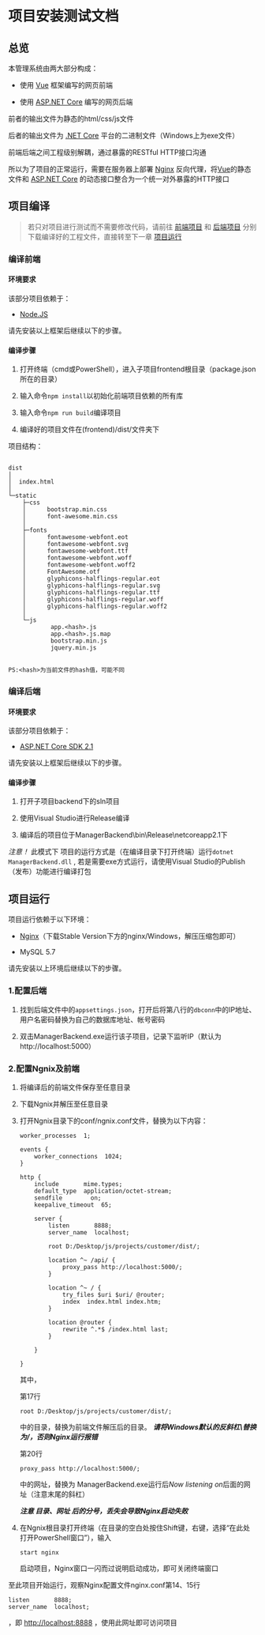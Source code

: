 # 项目安装测试文档

## 总览

本管理系统由两大部分构成：

+ 使用 [Vue] 框架编写的网页前端

+ 使用 [ASP.NET Core][.NET Core] 编写的网页后端

前者的输出文件为静态的html/css/js文件

后者的输出文件为 [.NET Core] 平台的二进制文件（Windows上为exe文件）

前端后端之间工程级别解耦，通过暴露的RESTful HTTP接口沟通

所以为了项目的正常运行，需要在服务器上部署 [Nginx] 反向代理，将[Vue]的静态文件和 [ASP.NET Core][.NET Core] 的动态接口整合为一个统一对外暴露的HTTP接口

[Vue]:https://cn.vuejs.org/
[Nginx]:https://www.nginx.com

[.NET Core]:https://dotnet.microsoft.com/download/dotnet-core/2.1

## 项目编译

>若只对项目进行测试而不需要修改代码，请前往
[前端项目](https://github.com/A1406GO/ManagerFront/releases)
和
[后端项目](https://github.com/A1406GO/A1406DO/releases)
分别下载编译好的工程文件，直接转至下一章 [项目运行](#项目运行)

### 编译前端

#### 环境要求

该部分项目依赖于：

+ [Node.JS](http://nodejs.cn/)

请先安装以上框架后继续以下的步骤。

#### 编译步骤

1. 打开终端（cmd或PowerShell），进入子项目frontend根目录（package.json所在的目录）

2. 输入命令`npm install`以初始化前端项目依赖的所有库

3. 输入命令`npm run build`编译项目

4. 编译好的项目文件在(frontend)/dist/文件夹下

项目结构：

```tree

dist
│
│  index.html
│
└─static
    ├─css
    │      bootstrap.min.css
    │      font-awesome.min.css
    │
    ├─fonts
    │      fontawesome-webfont.eot
    │      fontawesome-webfont.svg
    │      fontawesome-webfont.ttf
    │      fontawesome-webfont.woff
    │      fontawesome-webfont.woff2
    │      FontAwesome.otf
    │      glyphicons-halflings-regular.eot
    │      glyphicons-halflings-regular.svg
    │      glyphicons-halflings-regular.ttf
    │      glyphicons-halflings-regular.woff
    │      glyphicons-halflings-regular.woff2
    │
    └─js
            app.<hash>.js
            app.<hash>.js.map
            bootstrap.min.js
            jquery.min.js


PS:<hash>为当前文件的hash值，可能不同
```

### 编译后端

#### 环境要求

该部分项目依赖于：

+ [ASP.NET Core SDK 2.1](https://dotnet.microsoft.com/download/dotnet-core/2.1)

请先安装以上框架后继续以下的步骤。

#### 编译步骤

1. 打开子项目backend下的sln项目

2. 使用Visual Studio进行Release编译

3. 编译后的项目位于ManagerBackend\bin\Release\netcoreapp2.1下

*注意！* 此模式下 项目的运行方式是（在编译目录下打开终端）运行`dotnet ManagerBackend.dll` , 若是需要exe方式运行，请使用Visual Studio的Publish（发布）功能进行编译打包

## 项目运行

项目运行依赖于以下环境：

+ [Nginx](http://nginx.org/en/download.html)（下载Stable Version下方的nginx/Windows，解压压缩包即可）

+ MySQL 5.7

请先安装以上环境后继续以下的步骤。

### 1.配置后端

1. 找到后端文件中的`appsettings.json`，打开后将第八行的`dbconn`中的IP地址、用户名密码替换为自己的数据库地址、帐号密码

2. 双击ManagerBackend.exe运行该子项目，记录下监听IP（默认为http://localhost:5000）

### 2.配置Ngnix及前端

1. 将编译后的前端文件保存至任意目录

2. 下载Ngnix并解压至任意目录

3. 打开Ngnix目录下的conf/ngnix.conf文件，替换为以下内容：

    ```
    worker_processes  1;

    events {
        worker_connections  1024;
    }

    http {
        include       mime.types;
        default_type  application/octet-stream;
        sendfile        on;
        keepalive_timeout  65;

        server {
            listen       8888;
            server_name  localhost;

            root D:/Desktop/js/projects/customer/dist/;
            
            location ^~ /api/ {
                proxy_pass http://localhost:5000/;
            }

            location ^~ / {
                try_files $uri $uri/ @router;
                index  index.html index.htm;
            }

            location @router {
                rewrite ^.*$ /index.html last;
            }

        }

    }
    ```

    其中，

    第17行
    ```
    root D:/Desktop/js/projects/customer/dist/;
    ```
    中的目录，替换为前端文件解压后的目录。
    ***请将Windows默认的反斜杠\替换为/，否则Nginx运行报错***

    第20行
    ```
    proxy_pass http://localhost:5000/;
    ```
    中的网址，替换为 ManagerBackend.exe运行后*Now listening on*后面的网址（注意末尾的斜杠）


    ***注意 目录、网址 后的分号，丢失会导致Nginx启动失败***

4. 在Ngnix根目录打开终端（在目录的空白处按住Shift键，右键，选择“在此处打开PowerShell窗口”），输入
    ```
    start nginx
    ```
    启动项目，Nginx窗口一闪而过说明启动成功，即可关闭终端窗口


至此项目开始运行，观察Nginx配置文件nginx.conf第14、15行
```
listen       8888;
server_name  localhost;
```
，即 <http://localhost:8888> ，使用此网址即可访问项目
